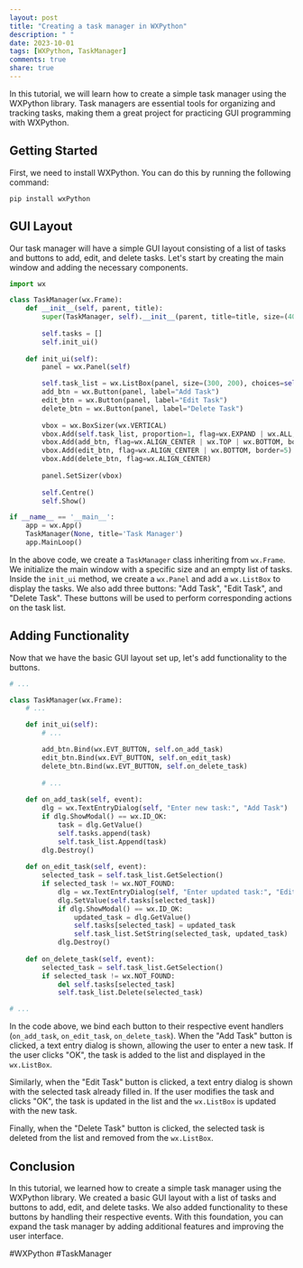 ```yaml
---
layout: post
title: "Creating a task manager in WXPython"
description: " "
date: 2023-10-01
tags: [WXPython, TaskManager]
comments: true
share: true
---
```


In this tutorial, we will learn how to create a simple task manager using the WXPython library. Task managers are essential tools for organizing and tracking tasks, making them a great project for practicing GUI programming with WXPython.

## Getting Started

First, we need to install WXPython. You can do this by running the following command:

```shell
pip install wxPython
```

## GUI Layout

Our task manager will have a simple GUI layout consisting of a list of tasks and buttons to add, edit, and delete tasks. Let's start by creating the main window and adding the necessary components.

```python
import wx

class TaskManager(wx.Frame):
    def __init__(self, parent, title):
        super(TaskManager, self).__init__(parent, title=title, size=(400, 300))
        
        self.tasks = []
        self.init_ui()
    
    def init_ui(self):
        panel = wx.Panel(self)

        self.task_list = wx.ListBox(panel, size=(300, 200), choices=self.tasks)
        add_btn = wx.Button(panel, label="Add Task")
        edit_btn = wx.Button(panel, label="Edit Task")
        delete_btn = wx.Button(panel, label="Delete Task")
        
        vbox = wx.BoxSizer(wx.VERTICAL)
        vbox.Add(self.task_list, proportion=1, flag=wx.EXPAND | wx.ALL, border=10)
        vbox.Add(add_btn, flag=wx.ALIGN_CENTER | wx.TOP | wx.BOTTOM, border=5)
        vbox.Add(edit_btn, flag=wx.ALIGN_CENTER | wx.BOTTOM, border=5)
        vbox.Add(delete_btn, flag=wx.ALIGN_CENTER)
        
        panel.SetSizer(vbox)
        
        self.Centre()
        self.Show()

if __name__ == '__main__':
    app = wx.App()
    TaskManager(None, title='Task Manager')
    app.MainLoop()
```

In the above code, we create a `TaskManager` class inheriting from `wx.Frame`. We initialize the main window with a specific size and an empty list of tasks. Inside the `init_ui` method, we create a `wx.Panel` and add a `wx.ListBox` to display the tasks. We also add three buttons: "Add Task", "Edit Task", and "Delete Task". These buttons will be used to perform corresponding actions on the task list.

## Adding Functionality

Now that we have the basic GUI layout set up, let's add functionality to the buttons.

```python
# ...

class TaskManager(wx.Frame):
    # ...

    def init_ui(self):
        # ...

        add_btn.Bind(wx.EVT_BUTTON, self.on_add_task)
        edit_btn.Bind(wx.EVT_BUTTON, self.on_edit_task)
        delete_btn.Bind(wx.EVT_BUTTON, self.on_delete_task)
        
        # ...
    
    def on_add_task(self, event):
        dlg = wx.TextEntryDialog(self, "Enter new task:", "Add Task")
        if dlg.ShowModal() == wx.ID_OK:
            task = dlg.GetValue()
            self.tasks.append(task)
            self.task_list.Append(task)
        dlg.Destroy()
    
    def on_edit_task(self, event):
        selected_task = self.task_list.GetSelection()
        if selected_task != wx.NOT_FOUND:
            dlg = wx.TextEntryDialog(self, "Enter updated task:", "Edit Task")
            dlg.SetValue(self.tasks[selected_task])
            if dlg.ShowModal() == wx.ID_OK:
                updated_task = dlg.GetValue()
                self.tasks[selected_task] = updated_task
                self.task_list.SetString(selected_task, updated_task)
            dlg.Destroy()
    
    def on_delete_task(self, event):
        selected_task = self.task_list.GetSelection()
        if selected_task != wx.NOT_FOUND:
            del self.tasks[selected_task]
            self.task_list.Delete(selected_task)

# ...
```

In the code above, we bind each button to their respective event handlers (`on_add_task`, `on_edit_task`, `on_delete_task`). When the "Add Task" button is clicked, a text entry dialog is shown, allowing the user to enter a new task. If the user clicks "OK", the task is added to the list and displayed in the `wx.ListBox`.

Similarly, when the "Edit Task" button is clicked, a text entry dialog is shown with the selected task already filled in. If the user modifies the task and clicks "OK", the task is updated in the list and the `wx.ListBox` is updated with the new task.

Finally, when the "Delete Task" button is clicked, the selected task is deleted from the list and removed from the `wx.ListBox`.

## Conclusion

In this tutorial, we learned how to create a simple task manager using the WXPython library. We created a basic GUI layout with a list of tasks and buttons to add, edit, and delete tasks. We also added functionality to these buttons by handling their respective events. With this foundation, you can expand the task manager by adding additional features and improving the user interface.

#WXPython #TaskManager